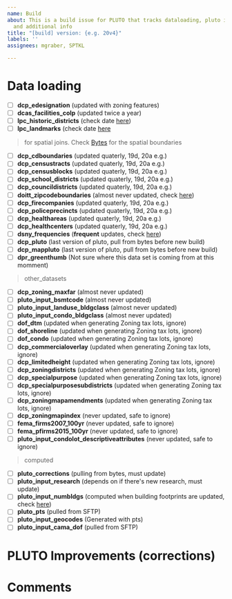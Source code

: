 ```yaml
---
name: Build
about: This is a build issue for PLUTO that tracks dataloading, pluto improvements
  and additional info
title: "[build] version: {e.g. 20v4}"
labels: ''
assignees: mgraber, SPTKL

---
```


# Data loading
- [ ] **dcp_edesignation** (updated with zoning features)
- [ ] **dcas_facilities_colp** (updated twice a year)
- [ ] **lpc_historic_districts** (check date [here](https://data.cityofnewyork.us/Housing-Development/LPC-Individual-Landmark-and-Historic-District-Buil/7mgd-s57w))
- [ ] **lpc_landmarks** (check date [here](https://data.cityofnewyork.us/Housing-Development/Designated-and-Calendared-Buildings-and-Sites-Map-/jcj6-zji6)
> for spatial joins. Check [Bytes](https://www1.nyc.gov/site/planning/data-maps/open-data/districts-download-metadata.page) for the spatial boundaries
- [ ] **dcp_cdboundaries** (updated quaterly, 19d, 20a e.g.)
- [ ] **dcp_censustracts** (updated quaterly, 19d, 20a e.g.)
- [ ] **dcp_censusblocks** (updated quaterly, 19d, 20a e.g.)
- [ ] **dcp_school_districts**  (updated quaterly, 19d, 20a e.g.)
- [ ] **dcp_councildistricts**  (updated quaterly, 19d, 20a e.g.)
- [ ] **doitt_zipcodeboundaries** (almost never updated, check [here](https://data.cityofnewyork.us/Business/Zip-Code-Boundaries/i8iw-xf4u))
- [ ] **dcp_firecompanies**  (updated quaterly, 19d, 20a e.g.)
- [ ] **dcp_policeprecincts**  (updated quaterly, 19d, 20a e.g.)
- [ ] **dcp_healthareas**  (updated quaterly, 19d, 20a e.g.)
- [ ] **dcp_healthcenters**  (updated quaterly, 19d, 20a e.g.)
- [ ] **dsny_frequencies** (**frequent** updates, check [here](https://data.cityofnewyork.us/City-Government/DSNY-Frequencies/gyhq-r8du))
- [ ] **dcp_pluto** (last version of pluto, pull from bytes before new build)
- [ ] **dcp_mappluto** (last version of pluto, pull from bytes before new build)
- [ ] **dpr_greenthumb** (Not sure where this data set is coming from at this momment)
> other_datasets 
- [ ] **dcp_zoning_maxfar** (almost never updated)
- [ ] **pluto_input_bsmtcode** (almost never updated)
- [ ] **pluto_input_landuse_bldgclass** (almost never updated)
- [ ] **pluto_input_condo_bldgclass** (almost never updated)
- [ ] **dof_dtm** (updated when generating Zoning tax lots, ignore)
- [ ] **dof_shoreline** (updated when generating Zoning tax lots, ignore)
- [ ] **dof_condo** (updated when generating Zoning tax lots, ignore)
- [ ] **dcp_commercialoverlay** (updated when generating Zoning tax lots, ignore)
- [ ] **dcp_limitedheight** (updated when generating Zoning tax lots, ignore)
- [ ] **dcp_zoningdistricts** (updated when generating Zoning tax lots, ignore)
- [ ] **dcp_specialpurpose** (updated when generating Zoning tax lots, ignore)
- [ ] **dcp_specialpurposesubdistricts** (updated when generating Zoning tax lots, ignore)
- [ ] **dcp_zoningmapamendments** (updated when generating Zoning tax lots, ignore)
- [ ] **dcp_zoningmapindex** (never updated, safe to ignore)
- [ ] **fema_firms2007_100yr** (never updated, safe to ignore)
- [ ] **fema_pfirms2015_100yr** (never updated, safe to ignore)
- [ ] **pluto_input_condolot_descriptiveattributes** (never updated, safe to ignore)
> computed
- [ ] **pluto_corrections** (pulling from bytes, must update)
- [ ] **pluto_input_research** (depends on if there's new research, must update)
- [ ] **pluto_input_numbldgs** (computed when building footprints are updated, check [here](https://data.cityofnewyork.us/Housing-Development/Building-Footprints/nqwf-w8eh))
- [ ] **pluto_pts** (pulled from SFTP)
- [ ] **pluto_input_geocodes** (Generated with pts)
- [ ] **pluto_input_cama_dof** (pulled from SFTP)
# PLUTO Improvements (corrections)

# Comments

